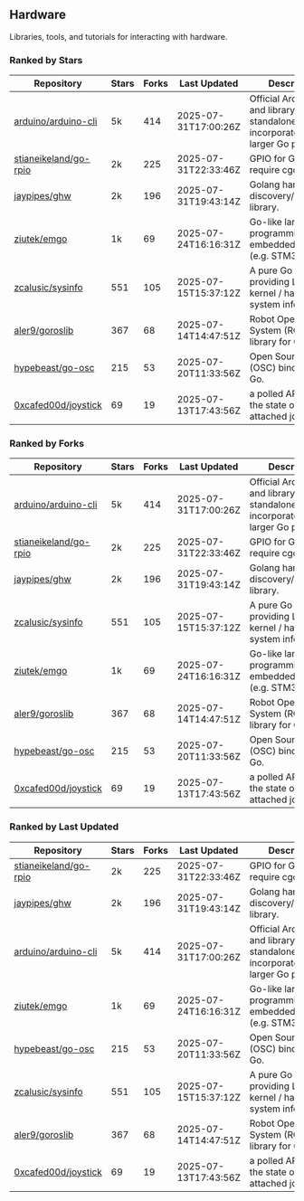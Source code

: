 ## Hardware

Libraries, tools, and tutorials for interacting with hardware.

### Ranked by Stars

| Repository | Stars | Forks | Last Updated | Description | 
|------------|-------|-------|--------------|-------------|
| [arduino/arduino-cli](https://github.com/arduino/arduino-cli) | 5k | 414 | 2025-07-31T17:00:26Z |  Official Arduino CLI and library. Can run standalone, or be incorporated into larger Go projects. |
| [stianeikeland/go-rpio](https://github.com/stianeikeland/go-rpio) | 2k | 225 | 2025-07-31T22:33:46Z |  GPIO for Go, doesn't require cgo. |
| [jaypipes/ghw](https://github.com/jaypipes/ghw) | 2k | 196 | 2025-07-31T19:43:14Z |  Golang hardware discovery/inspection library. |
| [ziutek/emgo](https://github.com/ziutek/emgo) | 1k | 69 | 2025-07-24T16:16:31Z |  Go-like language for programming embedded systems (e.g. STM32 MCU). |
| [zcalusic/sysinfo](https://github.com/zcalusic/sysinfo) | 551 | 105 | 2025-07-15T15:37:12Z |  A pure Go library providing Linux OS / kernel / hardware system information. |
| [aler9/goroslib](https://github.com/aler9/goroslib) | 367 | 68 | 2025-07-14T14:47:51Z |  Robot Operating System (ROS) library for Go. |
| [hypebeast/go-osc](https://github.com/hypebeast/go-osc) | 215 | 53 | 2025-07-20T11:33:56Z |  Open Sound Control (OSC) bindings for Go. |
| [0xcafed00d/joystick](https://github.com/0xcafed00d/joystick) | 69 | 19 | 2025-07-13T17:43:56Z |  a polled API to read the state of an attached joystick. |

### Ranked by Forks

| Repository | Stars | Forks | Last Updated | Description | 
|------------|-------|-------|--------------|-------------|
| [arduino/arduino-cli](https://github.com/arduino/arduino-cli) | 5k | 414 | 2025-07-31T17:00:26Z |  Official Arduino CLI and library. Can run standalone, or be incorporated into larger Go projects. |
| [stianeikeland/go-rpio](https://github.com/stianeikeland/go-rpio) | 2k | 225 | 2025-07-31T22:33:46Z |  GPIO for Go, doesn't require cgo. |
| [jaypipes/ghw](https://github.com/jaypipes/ghw) | 2k | 196 | 2025-07-31T19:43:14Z |  Golang hardware discovery/inspection library. |
| [zcalusic/sysinfo](https://github.com/zcalusic/sysinfo) | 551 | 105 | 2025-07-15T15:37:12Z |  A pure Go library providing Linux OS / kernel / hardware system information. |
| [ziutek/emgo](https://github.com/ziutek/emgo) | 1k | 69 | 2025-07-24T16:16:31Z |  Go-like language for programming embedded systems (e.g. STM32 MCU). |
| [aler9/goroslib](https://github.com/aler9/goroslib) | 367 | 68 | 2025-07-14T14:47:51Z |  Robot Operating System (ROS) library for Go. |
| [hypebeast/go-osc](https://github.com/hypebeast/go-osc) | 215 | 53 | 2025-07-20T11:33:56Z |  Open Sound Control (OSC) bindings for Go. |
| [0xcafed00d/joystick](https://github.com/0xcafed00d/joystick) | 69 | 19 | 2025-07-13T17:43:56Z |  a polled API to read the state of an attached joystick. |

### Ranked by Last Updated

| Repository | Stars | Forks | Last Updated | Description | 
|------------|-------|-------|--------------|-------------|
| [stianeikeland/go-rpio](https://github.com/stianeikeland/go-rpio) | 2k | 225 | 2025-07-31T22:33:46Z |  GPIO for Go, doesn't require cgo. |
| [jaypipes/ghw](https://github.com/jaypipes/ghw) | 2k | 196 | 2025-07-31T19:43:14Z |  Golang hardware discovery/inspection library. |
| [arduino/arduino-cli](https://github.com/arduino/arduino-cli) | 5k | 414 | 2025-07-31T17:00:26Z |  Official Arduino CLI and library. Can run standalone, or be incorporated into larger Go projects. |
| [ziutek/emgo](https://github.com/ziutek/emgo) | 1k | 69 | 2025-07-24T16:16:31Z |  Go-like language for programming embedded systems (e.g. STM32 MCU). |
| [hypebeast/go-osc](https://github.com/hypebeast/go-osc) | 215 | 53 | 2025-07-20T11:33:56Z |  Open Sound Control (OSC) bindings for Go. |
| [zcalusic/sysinfo](https://github.com/zcalusic/sysinfo) | 551 | 105 | 2025-07-15T15:37:12Z |  A pure Go library providing Linux OS / kernel / hardware system information. |
| [aler9/goroslib](https://github.com/aler9/goroslib) | 367 | 68 | 2025-07-14T14:47:51Z |  Robot Operating System (ROS) library for Go. |
| [0xcafed00d/joystick](https://github.com/0xcafed00d/joystick) | 69 | 19 | 2025-07-13T17:43:56Z |  a polled API to read the state of an attached joystick. |

